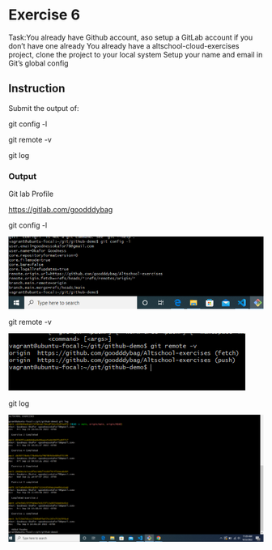# Exercise 6


Task:You already have Github account, aso setup a GitLab account if you don’t have one already
You already have a altschool-cloud-exercises project, clone the project to your local system
Setup your name and email in Git’s global config

## Instruction

Submit the output of:

git config -l

git remote -v

git log


### Output


Git lab Profile

https://gitlab.com/goodddybag

git config -l

![git config -l](Screenshot/git%20config%20-l.png)

git remote -v

![git remote -v](Screenshot/git%20remote%20-v.png)

git log

![git log](Screenshot/git%20log.png)


